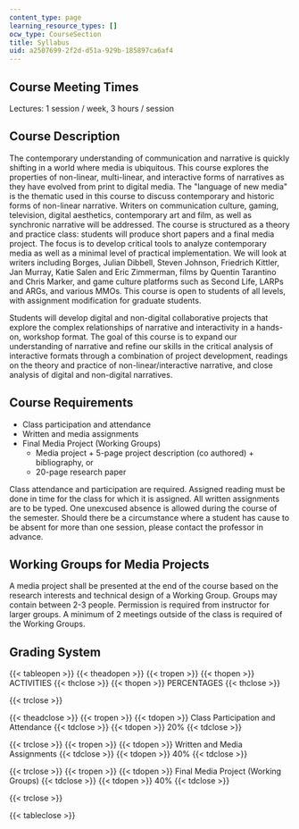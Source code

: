 ```yaml
---
content_type: page
learning_resource_types: []
ocw_type: CourseSection
title: Syllabus
uid: a2507699-2f2d-d51a-929b-185897ca6af4
---
```


Course Meeting Times
--------------------

Lectures: 1 session / week, 3 hours / session

Course Description
------------------

The contemporary understanding of communication and narrative is quickly shifting in a world where media is ubiquitous. This course explores the properties of non-linear, multi-linear, and interactive forms of narratives as they have evolved from print to digital media. The "language of new media" is the thematic used in this course to discuss contemporary and historic forms of non-linear narrative. Writers on communication culture, gaming, television, digital aesthetics, contemporary art and film, as well as synchronic narrative will be addressed. The course is structured as a theory and practice class: students will produce short papers and a final media project. The focus is to develop critical tools to analyze contemporary media as well as a minimal level of practical implementation. We will look at writers including Borges, Julian Dibbell, Steven Johnson, Friedrich Kittler, Jan Murray, Katie Salen and Eric Zimmerman, films by Quentin Tarantino and Chris Marker, and game culture platforms such as Second Life, LARPs and ARGs, and various MMOs. This course is open to students of all levels, with assignment modification for graduate students.

Students will develop digital and non-digital collaborative projects that explore the complex relationships of narrative and interactivity in a hands-on, workshop format. The goal of this course is to expand our understanding of narrative and refine our skills in the critical analysis of interactive formats through a combination of project development, readings on the theory and practice of non-linear/interactive narrative, and close analysis of digital and non-digital narratives.

Course Requirements
-------------------

*   Class participation and attendance
*   Written and media assignments
*   Final Media Project (Working Groups)
    *   Media project + 5-page project description (co authored) + bibliography, or
    *   20-page research paper

Class attendance and participation are required. Assigned reading must be done in time for the class for which it is assigned. All written assignments are to be typed. One unexcused absence is allowed during the course of the semester. Should there be a circumstance where a student has cause to be absent for more than one session, please contact the professor in advance.

Working Groups for Media Projects
---------------------------------

A media project shall be presented at the end of the course based on the research interests and technical design of a Working Group. Groups may contain between 2-3 people. Permission is required from instructor for larger groups. A minimum of 2 meetings outside of the class is required of the Working Groups.

Grading System
--------------

{{< tableopen >}}
{{< theadopen >}}
{{< tropen >}}
{{< thopen >}}
ACTIVITIES
{{< thclose >}}
{{< thopen >}}
PERCENTAGES
{{< thclose >}}

{{< trclose >}}

{{< theadclose >}}
{{< tropen >}}
{{< tdopen >}}
Class Participation and Attendance
{{< tdclose >}}
{{< tdopen >}}
20%
{{< tdclose >}}

{{< trclose >}}
{{< tropen >}}
{{< tdopen >}}
Written and Media Assignments
{{< tdclose >}}
{{< tdopen >}}
40%
{{< tdclose >}}

{{< trclose >}}
{{< tropen >}}
{{< tdopen >}}
Final Media Project (Working Groups)
{{< tdclose >}}
{{< tdopen >}}
40%
{{< tdclose >}}

{{< trclose >}}

{{< tableclose >}}